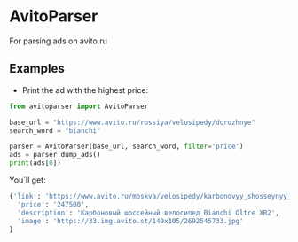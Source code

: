 # AvitoParser
For parsing ads on avito.ru

## Examples

* Print the ad with the highest price:
```python
from avitoparser import AvitoParser

base_url = "https://www.avito.ru/rossiya/velosipedy/dorozhnye"
search_word = "bianchi"

parser = AvitoParser(base_url, search_word, filter='price')
ads = parser.dump_ads()
print(ads[0])
```
 You`ll get:
```python
{'link': 'https://www.avito.ru/moskva/velosipedy/karbonovyy_shosseynyy_velosiped_bianchi_oltre_xr2_787297601',
  'price': '247500',
  'description': 'Карбоновый шоссейный велосипед Bianchi Oltre XR2',
  'image': 'https://33.img.avito.st/140x105/2692545733.jpg'
}
```
